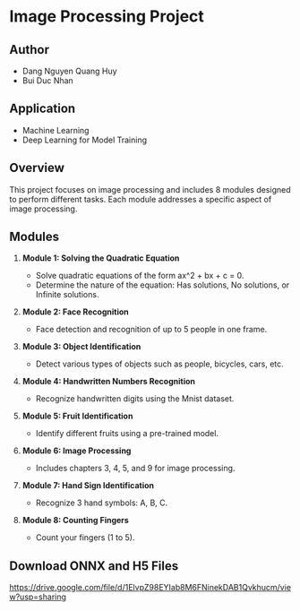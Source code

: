 # Image Processing Project

## Author
- Dang Nguyen Quang Huy
- Bui Duc Nhan

## Application
- Machine Learning
- Deep Learning for Model Training

## Overview
This project focuses on image processing and includes 8 modules designed to perform different tasks. Each module addresses a specific aspect of image processing.

## Modules
1. **Module 1: Solving the Quadratic Equation**
   - Solve quadratic equations of the form ax^2 + bx + c = 0.
   - Determine the nature of the equation: Has solutions, No solutions, or Infinite solutions.

2. **Module 2: Face Recognition**
   - Face detection and recognition of up to 5 people in one frame.

3. **Module 3: Object Identification**
   - Detect various types of objects such as people, bicycles, cars, etc.

4. **Module 4: Handwritten Numbers Recognition**
   - Recognize handwritten digits using the Mnist dataset.

5. **Module 5: Fruit Identification**
   - Identify different fruits using a pre-trained model.

6. **Module 6: Image Processing**
   - Includes chapters 3, 4, 5, and 9 for image processing.

7. **Module 7: Hand Sign Identification**
   - Recognize 3 hand symbols: A, B, C.

8. **Module 8: Counting Fingers**
   - Count your fingers (1 to 5).

## Download ONNX and H5 Files
https://drive.google.com/file/d/1ElvpZ98EYIab8M6FNinekDAB1Qvkhucm/view?usp=sharing

